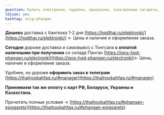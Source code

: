 ```yaml
---
question: Купить электронки, курилки, одноразки, электронные сигареты, вейпы на Панган
ldjson: yes
hashtag: esig-phangan
---
```


**Дешево** доставка с бангкока 1-2 дня [https://hqdthai.ru/elektronki/](https://hqdthai.ru/elektronki/) <- Цены и наличие и оформление заказа.

**Сегодня** дороже доставка и самовывоз с Тонгсала **с оплатой наличными при получении** со склада Панган [https://iqos-hqd-phangan.ru/electronki](https://iqos-hqd-phangan.ru/electronki)<- Цены, наличие и оформление заказа.

Удобнее, но дороже **оформить заказ в телеграм** [https://thaihookahfaq.ru/#manager](https://thaihookahfaq.ru/#manager)

**Принимаем так же оплату с карт РФ, Беларуси, Украины и Казахстана.**

Прочитать полные условия -> [https://thaihookahfaq.ru/#phangan-esiggarets](https://thaihookahfaq.ru/#phangan-esiggarets)
